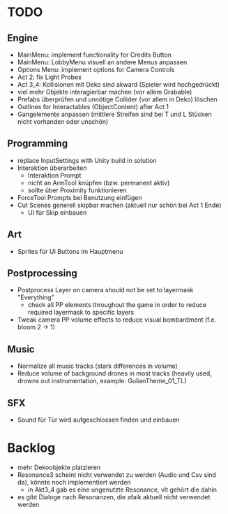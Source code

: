 # TODO
## Engine
- MainMenu: implement functionality for Credits Button
- MainMenu: LobbyMenu visuell an andere Menus anpassen
- Options Menu: implement options for Camera Controls
- Act 2: fix Light Probes
- Act 3_4: Kollisionen mit Deko sind akward (Spieler wird hochgedrückt)
- viel mehr Objekte interagierbar machen (vor allem Grabable)
- Prefabs überprüfen und unnötige Collider (vor allem in Deko) löschen
- Outlines for Interactables (ObjectContent) after Act 1
- Gangelemente anpassen (mittlere Streifen sind bei T und L Stücken nicht vorhanden oder unschön)

## Programming
- replace InputSettings with Unity build in solution
- Interaktion überarbeiten
	- Interaktion Prompt
	- nicht an ArmTool knüpfen (bzw. permanent aktiv)
	- sollte über Proximity funktionieren
- ForceTool Prompts bei Benutzung einfügen
- Cut Scenes generell skipbar machen (aktuell nur schön bei Act 1 Ende)
	- UI für Skip einbauen

## Art
- Sprites für UI Buttons im Hauptmenu

## Postprocessing
- Postprocess Layer on camera should not be set to layermask "Everything"
	- check all PP elements throughout the game in order to reduce required layermask to specific layers
- Tweak camera PP volume effects to reduce visual bombardment (f.e. bloom 2 -> 1)

## Music
- Normalize all music tracks (stark differences in volume)
- Reduce volume of background drones in most tracks (heavily used, drowns out instrumentation, example: GulianTheme_01_TL)

## SFX
- Sound für Tür wird aufgeschlossen finden und einbauen

# Backlog
- mehr Dekoobjekte platzieren
- Resonance3 scheint nicht verwendet zu werden (Audio und Csv sind da), könnte noch implementiert werden
	- in Akt3_4 gab es eine ungenutzte Resonance, vlt gehört die dahin
- es gibt Dialoge nach Resonanzen, die afaik aktuell nicht verwendet werden